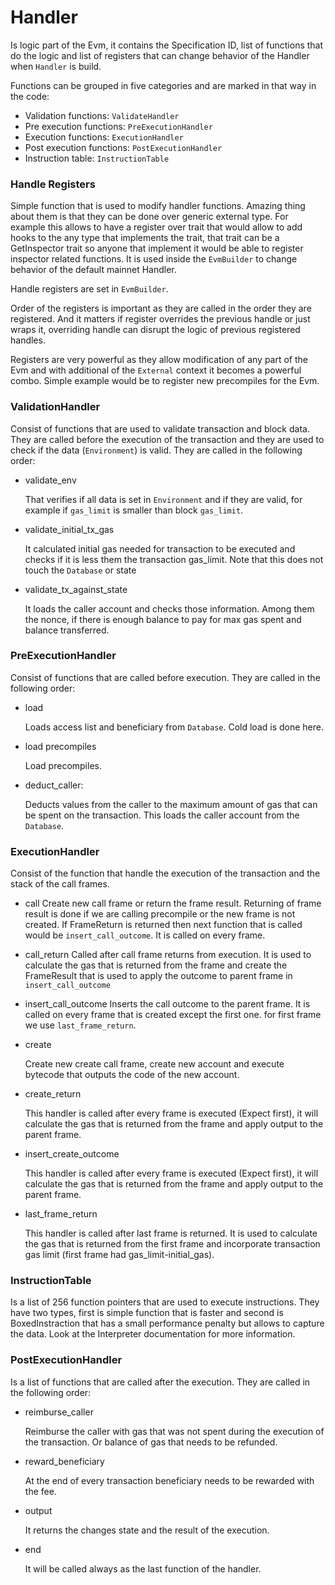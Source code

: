 # Handler

Is logic part of the Evm, it contains the Specification ID, list of functions that do the logic and list of registers that can change behavior of the Handler when `Handler` is build.

Functions can be grouped in five categories and are marked in that way in the code:
* Validation functions: `ValidateHandler`
* Pre execution functions: `PreExecutionHandler`
* Execution functions: `ExecutionHandler`
* Post execution functions: `PostExecutionHandler`
* Instruction table: `InstructionTable`

### Handle Registers

Simple function that is used to modify handler functions. Amazing thing about them is that they can be done over generic external type. For example this allows to have a register over trait that would allow to add hooks to the any type that implements the trait, that trait can be a GetInspector trait so anyone that implement it would be able to register inspector related functions. It is used inside the `EvmBuilder` to change behavior of the default mainnet Handler.

Handle registers are set in `EvmBuilder`.

Order of the registers is important as they are called in the order they are registered. And it matters if register overrides the previous handle or just wraps it, overriding handle can disrupt the logic of previous registered handles.

Registers are very powerful as they allow modification of any part of the Evm and with additional of the `External` context it becomes a powerful combo. Simple example would be to register new precompiles for the Evm.

### ValidationHandler

Consist of functions that are used to validate transaction and block data. They are called before the execution of the transaction and they are used to check if the data (`Environment`) is valid. They are called in the following order:

* validate_env
    
    That verifies if all data is set in `Environment` and if they are valid, for example if `gas_limit` is smaller than block `gas_limit`.

* validate_initial_tx_gas
    
    It calculated initial gas needed for transaction to be executed and checks if it is less them the transaction gas_limit. Note that this does not touch the `Database` or state

* validate_tx_against_state
    
    It loads the caller account and checks those information. Among them the nonce, if there is enough balance to pay for max gas spent and balance transferred. 

### PreExecutionHandler

Consist of functions that are called before execution. They are called in the following order:

* load
   
    Loads access list and beneficiary from `Database`. Cold load is done here.

* load precompiles
   
    Load precompiles.

* deduct_caller:
  
    Deducts values from the caller to the maximum amount of gas that can be spent on the transaction. This loads the caller account from the `Database`.

### ExecutionHandler

Consist of the function that handle the execution of the transaction and the stack of the call frames.

* call
    Create new call frame or return the frame result. Returning of frame result is done if we are calling precompile or the new frame is not created. If FrameReturn is returned then next function that is called would be `insert_call_outcome`. It is called on every frame.

* call_return
    Called after call frame returns from execution. It is used to calculate the gas that is returned from the frame and create the FrameResult that is used to apply the outcome to parent frame in `insert_call_outcome`

* insert_call_outcome
    Inserts the call outcome to the parent frame. It is called on every frame that is created except the first one. for first frame we use `last_frame_return`.

* create
  
    Create new create call frame, create new account and execute bytecode that outputs the code of the new account.

* create_return

    This handler is called after every frame is executed (Expect first), it will calculate the gas that is returned from the frame and apply output to the parent frame.

* insert_create_outcome

    This handler is called after every frame is executed (Expect first), it will calculate the gas that is returned from the frame and apply output to the parent frame.

* last_frame_return
  
    This handler is called after last frame is returned. It is used to calculate the gas that is returned from the first frame and incorporate transaction gas limit (first frame had gas_limit-initial_gas).

### InstructionTable

Is a list of 256 function pointers that are used to execute instructions. They have two types, first is simple function that is faster and second is BoxedInstraction that has a small performance penalty but allows to capture the data. Look at the Interpreter documentation for more information.

### PostExecutionHandler

Is a list of functions that are called after the execution. They are called in the following order:

* reimburse_caller
    
    Reimburse the caller with gas that was not spent during the execution of the transaction.
    Or balance of gas that needs to be refunded.

* reward_beneficiary
    
    At the end of every transaction beneficiary needs to be rewarded with the fee.

* output

    It returns the changes state and the result of the execution.

* end
  
    It will be called always as the last function of the handler.